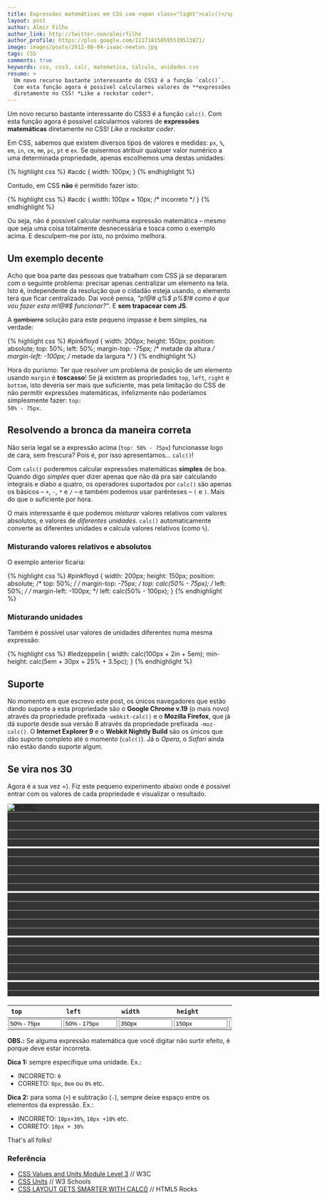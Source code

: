 ```yaml
---
title: Expressões matemáticas em CSS com <span class="light">calc()</span>
layout: post
author: Almir Filho
author_link: http://twitter.com/almirfilho
author_profile: https://plus.google.com/111718150595519513871/
image: images/posts/2012-06-04-isaac-newton.jpg
tags: CSS
comments: true
keywords: css, css3, calc, matematica, calculo, unidades css
resumo: >
  Um novo recurso bastante interessante do CSS3 é a função `calc()`.
  Com esta função agora é possível calcularmos valores de **expressões matemáticas**
  diretamente no CSS! *Like a rockstar coder*.
---
```


<script>
$(document).ready( function(){
	$('#btn').click( function(){
		$('.input').each( function( i, e ){
			var a = $(e).attr('data-attr');
			var val = $(e).val();
			$('#acdc').css( a, '-webkit-calc('+val+')' ).css( a, '-moz-calc('+val+')' ).css( a, '-ms-calc('+val+')' ).css( a, '-o-calc('+val+')' ).css( a, 'calc('+val+')' );
		});
	});
});
</script>
<style>

#stage {
	width: 700px;
	height: 432px;
	overflow: hidden;
	background-color:#333;
	background-image: -webkit-linear-gradient(white 2px, transparent 2px),
	  -webkit-linear-gradient(0, white 2px, transparent 2px),
	  -webkit-linear-gradient(rgba(255,255,255,.3) 1px, transparent 1px),
	  -webkit-linear-gradient(0, rgba(255,255,255,.3) 1px, transparent 1px);
	background-image: -moz-linear-gradient(white 2px, transparent 2px),
	  -moz-linear-gradient(0, white 2px, transparent 2px),
	  -moz-linear-gradient(rgba(255,255,255,.3) 1px, transparent 1px),
	  -moz-linear-gradient(0, rgba(255,255,255,.3) 1px, transparent 1px);
	background-image: -ms-linear-gradient(white 2px, transparent 2px),
	  -ms-linear-gradient(0, white 2px, transparent 2px),
	  -ms-linear-gradient(rgba(255,255,255,.3) 1px, transparent 1px),
	  -ms-linear-gradient(0, rgba(255,255,255,.3) 1px, transparent 1px);
	background-image: -o-linear-gradient(white 2px, transparent 2px),
	  -o-linear-gradient(0, white 2px, transparent 2px),
	  -o-linear-gradient(rgba(255,255,255,.3) 1px, transparent 1px),
	  -o-linear-gradient(0, rgba(255,255,255,.3) 1px, transparent 1px);
	background-image: linear-gradient(white 2px, transparent 2px),
	  linear-gradient(0, white 2px, transparent 2px),
	  linear-gradient(rgba(255,255,255,.3) 1px, transparent 1px),
	  linear-gradient(0, rgba(255,255,255,.3) 1px, transparent 1px);
	background-size:100px 100px, 100px 100px, 20px 20px, 20px 20px;
	background-position:-2px -2px, -2px -2px, -1px -1px, -1px -1px
}

#content .post-container article section img#acdc {
	width: auto;
	height: auto;
	background: none !important;
	position: relative;
	left: 0px;
	left: -webkit-calc(50% - 175px);
	left: -moz-calc(50% - 175px);
	left: -ms-calc(50% - 175px);
	left: -o-calc(50% - 175px);
	left: calc(50% - 175px);
	top: -webkit-calc(50% - 75px);
	top: -moz-calc(50% - 75px);
	top: -ms-calc(50% - 75px);
	top: -o-calc(50% - 75px);
	top: calc(50% - 75px);
}

#btn {
	padding: 0px 5px;
}

#experiment {
	padding-bottom: 0px !important;
}

	#experiment input.input {
		width: 120px;
	}

	#experiment table {
		text-align: left;
		border-collapse: collapse;
		border-spacing: 0px;
		margin-top: 20px;
		line-height: 120% !important;
	}

		#experiment table td {
			padding: 2px;
		}

</style>

Um novo recurso bastante interessante do CSS3 é a função <code>calc()</code>. Com esta função agora é possível calcularmos
valores de **expressões matemáticas** diretamente no CSS! *Like a rockstar coder*.

Em CSS, sabemos que existem diversos tipos de valores e medidas: <code>px</code>, <code>%</code>, <code>em</code>,
<code>in</code>, <code>cm</code>, <code>mm</code>, <code>pc</code>, <code>pt</code> e <code>ex</code>.
Se quisermos atribuir qualquer valor numérico a uma determinada propriedade, apenas escolhemos uma destas unidades:

{% highlight css %}
#acdc {
    width: 100px;
}
{% endhighlight %}

Contudo, em CSS **não** é permitido fazer isto:

{% highlight css %}
#acdc {
    width: 100px + 10px; /* incorreto */
}
{% endhighlight %}

Ou seja, não é possível calcular nenhuma expressão matemática – mesmo que seja uma coisa totalmente desnecessária e tosca
como o exemplo acima. E desculpem-me por isto, no próximo melhora.

## Um exemplo decente

Acho que boa parte das pessoas que trabalham com CSS já se depararam com o seguinte problema: precisar apenas centralizar
um elemento na tela. Isto é, independente da resolução que o cidadão esteja usando, o elemento terá que ficar centralizado.
Dai você pensa, *"p!@# q%$ p%$!# como é que vou fazer esta m!@#$ funcionar?"*. E **sem trapacear com JS**.

A <span style="text-decoration:line-through;">gambiarra</span> solução para este pequeno impasse é bem simples, na verdade:

{% highlight css %}
#pinkfloyd {
    width: 200px;
    height: 150px;
    position: absolute;
    top: 50%;
    left: 50%;
    margin-top: -75px; /* metade da altura */
    margin-left: -100px; /* metade da largura */
}
{% endhighlight %}

Hora do purismo: Ter que resolver um problema de posição de um elemento usando <code>margin</code> é **toscasso**!
Se já existem as propriedades <code>top</code>, <code>left</code>, <code>right</code> e <code>bottom</code>, isto deveria
ser mais que suficiente, mas pela limitação do CSS de não permitir expressões matemáticas, infelizmente não poderíamos
simplesmente fazer: <code>top: 50% - 75px</code>.

## Resolvendo a bronca da maneira correta

Não seria legal se a expressão acima (<code>top: 50% - 75px</code>) funcionasse logo de cara, sem frescura?
Pois é, por isso apresentamos... <code>calc()</code>!

Com <code>calc()</code> poderemos calcular expressões matemáticas **simples** de boa.
Quando digo *simples* quer dizer apenas que não dá pra sair calculando integrais e diabo a quatro, os operadores suportados
por <code>calc()</code> são apenas os básicos – <code>+</code>, <code>-</code>, <code>*</code> e <code>/</code> – e também
podemos usar parênteses – <code>(</code> e <code>)</code>. Mais do que o suficiente por hora.

O mais interessante é que podemos *misturar* valores relativos com valores absolutos, e valores de *diferentes unidades*.
<code>calc()</code> automaticamente converte as diferentes unidades e calcula valores relativos (como <code>%</code>).

### Misturando valores relativos e absolutos
O exemplo anterior ficaria:

{% highlight css %}
#pinkfloyd {
    width: 200px;
    height: 150px;
    position: absolute;
    /* top: 50%; */
    /* margin-top: -75px; */
    top: calc(50% - 75px);
    /* left: 50%; */
    /* margin-left: -100px; */
    left: calc(50% - 100px);
}
{% endhighlight %}

### Misturando unidades
Também é possível usar valores de unidades diferentes numa mesma expressão:

{% highlight css %}
#ledzeppelin {
    width: calc(100px + 2in + 5em);
    min-height: calc(5em + 30px + 25% + 3.5pc);
}
{% endhighlight %}

## Suporte
No momento em que escrevo este post, os únicos navegadores que estão dando suporte a esta propriedade são o
**Google Chrome v.19** (o mais novo) através da propriedade prefixada <code>-webkit-calc()</code> e o **Mozilla Firefox**,
que já dá suporte desde sua versão 8 através da propriedade prefixada <code>-moz-calc()</code>. O **Internet Explorer 9**
e o **Webkit Nightly Build** são os únicos que dão suporte completo até o momento (<code>calc()</code>).
Já o *Opera*, o *Safari* ainda não estão dando suporte algum.

## Se vira nos 30
Agora é a sua vez =). Fiz este pequeno experimento abaixo onde é possível entrar com os valores de cada propriedade e
visualizar o resultado.

<section id="experiment">
	<div id="stage" class="img">
		<img src="http://loopinfinito.com.br/images/posts/2012-06-04-acdc.png" alt="AC/DC" title="there's a long way to the top if you wanna rock n' roll" id="acdc" />
	</div>
	<table>
		<thead>
			<th><label for="input-top"><code>top</code></label></th>
			<th><label for="input-left"><code>left</code></label></th>
			<th><label for="input-width"><code>width</code></label></th>
			<th><label for="input-height"><code>height</code></label></th>
			<th></th>
		</thead>
		<tbody>
			<td><input class="input" data-attr="top" placeholder="top" id="input-top" value="50% - 75px" /></td>
			<td><input class="input" data-attr="left" placeholder="left" id="input-left" value="50% - 175px" /></td>
			<td><input class="input" data-attr="width" placeholder="width" id="input-width" value="350px" /></td>
			<td><input class="input" data-attr="height" placeholder="height" id="input-height" value="150px" /></td>
			<td><input id="btn" type="button" value="Atualizar" /></td>
		</tbody>
	</table>
</section>

**OBS.:** Se alguma expressão matemática que você digitar não surtir efeito, é porque deve estar incorreta.

**Dica 1:** sempre especifique uma unidade. Ex.:
- INCORRETO: <code>0</code>
- CORRETO: <code>0px</code>, <code>0em</code> ou <code>0%</code> etc.

**Dica 2:** para soma (<code>+</code>) e subtração (<code>-</code>), sempre deixe espaço entre os elementos da expressão. Ex.:
- INCORRETO: <code>10px+30%</code>, <code>10px +10%</code> etc.
- CORRETO: <code>10px + 30%</code>

That's all folks!

<aside class="fonte">
  <h3>Referência</h3>
  <ul>
    <li><a href="http://www.w3.org/TR/css3-values/#calc" alt="CSS Values and Units Module Level 3" title="CSS Values and Units Module Level 3">CSS Values and Units Module Level 3</a> <span class="comment">// W3C</span></li>
    <li><a href="http://www.w3schools.com/cssref/css_units.asp" alt="CSS Units" title="CSS Units">CSS Units</a> <span class="comment">// W3 Schools</span></li>
    <li><a href="http://updates.html5rocks.com/2012/03/CSS-layout-gets-smarter-with-calc" alt="CSS LAYOUT GETS SMARTER WITH CALC()" title="CSS LAYOUT GETS SMARTER WITH CALC()">CSS LAYOUT GETS SMARTER WITH CALC()</a> <span class="comment">// HTML5 Rocks</span></li>
  </ul>
</aside>
